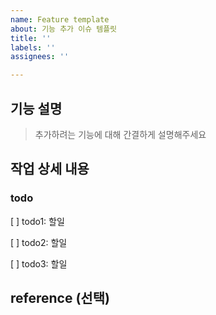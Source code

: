 ```yaml
---
name: Feature template
about: 기능 추가 이슈 템플릿
title: ''
labels: ''
assignees: ''

---
```


## 기능 설명
> 추가하려는 기능에 대해 간결하게 설명해주세요

## 작업 상세 내용
### todo
[ ] todo1: 할일

[ ] todo2: 할일

[ ] todo3: 할일

## reference (선택)
